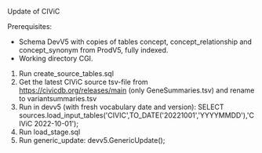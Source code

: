 Update of CIViC

Prerequisites:
- Schema DevV5 with copies of tables concept, concept_relationship and concept_synonym from ProdV5, fully indexed.
- Working directory CGI.

1. Run create_source_tables.sql
2. Get the latest CIViC source tsv-file from https://civicdb.org/releases/main (only GeneSummaries.tsv) and rename to variantsummaries.tsv
3. Run in devv5 (with fresh vocabulary date and version): SELECT sources.load_input_tables('CIVIC',TO_DATE('20221001','YYYYMMDD'),'CIViC 2022-10-01');
4. Run load_stage.sql
5. Run generic_update: devv5.GenericUpdate();